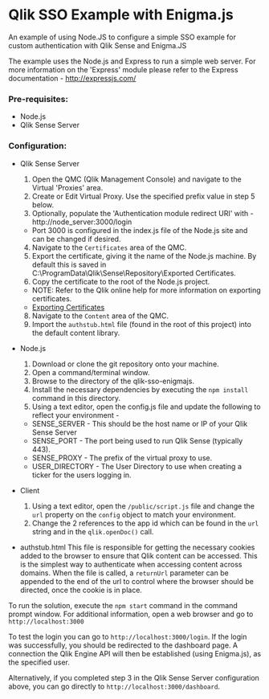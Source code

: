 # Qlik SSO Example with Enigma.js
An example of using Node.JS to configure a simple SSO example for custom authentication with Qlik Sense and Enigma.JS

The example uses the Node.js and Express to run a simple web server. For more information on the 'Express' module please refer to the Express documentation - http://expressjs.com/

### Pre-requisites:
- Node.js
- Qlik Sense Server

### Configuration:
- Qlik Sense Server
  1. Open the QMC (Qlik Management Console) and navigate to the Virtual 'Proxies' area.
  2. Create or Edit Virtual Proxy. Use the specified prefix value in step 5 below.
  3. Optionally, populate the 'Authentication module redirect URI' with - http://node_server:3000/login
    - Port 3000 is configured in the index.js file of the Node.js site and can be changed if desired.
  4. Navigate to the `Certificates` area of the QMC.
  5. Export the certificate, giving it the name of the Node.js machine. By default this is saved in C:\ProgramData\Qlik\Sense\Repository\Exported Certificates.
  7. Copy the certificate to the root of the Node.js project.
    - NOTE: Refer to the Qlik online help for more information on exporting certificates.
    - [Exporting Certificates](http://help.qlik.com/en-US/sense/November2017/Subsystems/ManagementConsole/Content/export-certificates.htm)
  8. Navigate to the `Content` area of the QMC.
  9. Import the `authstub.html` file (found in the root of this project) into the default content library.

- Node.js
  1. Download or clone the git repository onto your machine.
  2. Open a command/terminal window.
  3. Browse to the directory of the qlik-sso-enigmajs.
  4. Install the necessary dependencies by executing the `npm install` command in this directory.
  5. Using a text editor, open the config.js file and update the following to reflect your environment -
    - SENSE_SERVER - This should be the host name or IP of your Qlik Sense Server
    - SENSE_PORT - The port being used to run Qlik Sense (typically 443).
    - SENSE_PROXY - The prefix of the virtual proxy to use.
    - USER_DIRECTORY - The User Directory to use when creating a ticker for the users logging in.

- Client
  1. Using a text editor, open the `/public/script.js` file and change the `url` property on the `config` object to match your environment.
  2. Change the 2 references to the app id which can be found in the `url` string and in the `qlik.openDoc()` call.

- authstub.html
This file is responsible for getting the necessary cookies added to the browser to ensure that Qlik content can be accessed. This is the simplest way to authenticate when accessing content across domains. When the file is called, a `returnUrl` parameter can be appended to the end of the url to control where the browser should be directed, once the cookie is in place.

To run the solution, execute the `npm start` command in the command prompt window.
For additional information, open a web browser and go to `http://localhost:3000`

To test the login you can go to `http://localhost:3000/login`. If the login was successfully, you should be redirected to the dashboard page. A connection the Qlik Engine API will then be established (using Enigma.js), as the specified user.

Alternatively, if you completed step 3 in the Qlik Sense Server configuration above, you can go directly to `http://localhost:3000/dashboard`.
